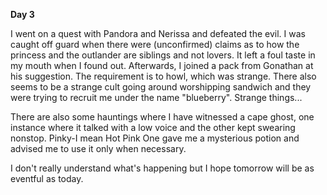 <!-- title: Tam's Journal Entry: Day 3 -->

**Day 3**

I went on a quest with Pandora and Nerissa and defeated the evil. I was caught off guard when there were (unconfirmed) claims as to how the princess and the outlander are siblings and not lovers. It left a foul taste in my mouth when I found out. Afterwards, I joined a pack from Gonathan at his suggestion. The requirement is to howl, which was strange. There also seems to be a strange cult going around worshipping sandwich and they were trying to recruit me under the name "blueberry".
Strange things...

There are also some hauntings where I have witnessed a cape ghost, one instance where it talked with a low voice and the other kept swearing nonstop. Pinky-I mean Hot Pink One gave me a mysterious potion and advised me to use it only when necessary.

I don't really understand what's happening but I hope tomorrow will be as eventful as today.
